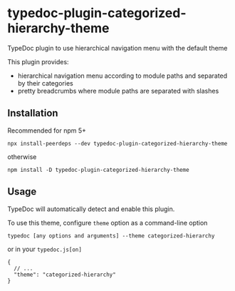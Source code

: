 typedoc-plugin-categorized-hierarchy-theme
==========================================

TypeDoc plugin to use hierarchical navigation menu with the default theme


This plugin provides:

* hierarchical navigation menu according to module paths and separated by their categories
* pretty breadcrumbs where module paths are separated with slashes


## Installation

Recommended for npm 5+
```
npx install-peerdeps --dev typedoc-plugin-categorized-hierarchy-theme
```
otherwise
```
npm install -D typedoc-plugin-categorized-hierarchy-theme
```


## Usage

TypeDoc will automatically detect and enable this plugin.


To use this theme, configure `theme` option as a command-line option
```
typedoc [any options and arguments] --theme categorized-hierarchy
```
or in your `typedoc.js[on]`
```
{
  // ...
  "theme": "categorized-hierarchy"
}
```
